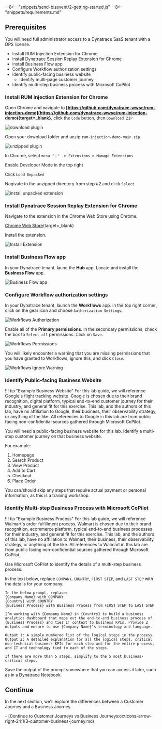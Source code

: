 --8<-- "snippets/send-bizevent/2-getting-started.js"
--8<-- "snippets/requirements.md"

## Prerequisites

You will need full administrator access to a Dynatrace SaaS tenant with a DPS license.

* Install RUM Injection Extension for Chrome
* Install Dynatrace Session Replay Extension for Chrome
* Install Business Flow app
* Configure Workflow authorization settings
* Identify public-facing business website
    - Identify multi-page customer journey
* Identify multi-step business process with Microsoft CoPilot

### Install RUM Injection Extension for Chrome

Open Chrome and navigate to **[https://github.com/dynatrace-wwse/rum-injection-demo](https://github.com/dynatrace-wwse/rum-injection-demo){target=_blank}**, click the `Code` button, then `Download ZIP`

![download plugin](./img/prereq-download_repo_zip.png)

Open your download folder and unzip `rum-injection-demo-main.zip`

![unzipped plugin](./img/prereq-unzipped_plugin.png)

In Chrome, select `menu "𐄛"  > Extensions > Manage Extensions`

Enable Developer Mode in the top right

Click `Load Unpacked`

Nagivate to the unzipped directory from step #2 and click `Select`

![install unpacked extension](./img/prereq-install_unpacked_extension.gif)

### Install Dynatrace Session Replay Extension for Chrome

Navigate to the extension in the Chrome Web Store using Chrome.

[Chrome Web Store](https://chromewebstore.google.com/detail/session-replay-browser-ex/hjbdnbhpfiionafiooklnafmaojjfljh){target=_blank}

Install the extension.

![Install Extension](./img/prereq_session_replay_chrome_extension.gif)

### Install Business Flow app

In your Dynatrace tenant, launc the **Hub** app.  Locate and install the **Business Flow** app.

![Business Flow app](./img/prereq-install_business_flow_app.png)

### Configure Workflow authorization settings

In your Dynatrace tenant, launch the **Workflows** app.  In the top right corner, click on the gear icon and choose `Authorization Settings`.

![Workflows Authorization](./img/prereq-workflow_authorization_settings.png)

Enable all of the **Primary permissions**.  In the secondary permissions, check the box to `Select all` permissions.  Click on `Save`.

![Workflows Permissions](./img/prereq-workflow_authorization_set_permissions.png)

You will likely encounter a warning that you are missing permissions that you have granted to Workflows, ignore this, and click `Close`.

![Workflows Ignore Warning](./img/prereq-workflow_authorization_ignore_warning.png)

### Identify Public-facing Business Website

!!! tip "Example Business Website"
    For this lab guide, we will reference Google's flight tracking website.  Google is chosen due to their brand recognition, digital platform, typical end-to-end customer journey for their industry, and general fit for this exercise.  This lab, and the authors of this lab, have no affiliation to Google, their business, their observability strategy, or anything of the like.  All references to Google in this lab are from public facing non-confidential sources gathered through Microsoft CoPilot.

You will need a public-facing business website for this lab.  Identify a multi-step customer journey on that business website.

For example:

1. Homepage
2. Search Product
3. View Product
4. Add to Cart
5. Checkout
6. Place Order

You can/should skip any steps that require actual payment or personal information, as this is a training workshop.

### Identify Multi-step Business Process with Microsoft CoPilot

!!! tip "Example Business Process"
    For this lab guide, we will reference Walmart's order fulfillment process.  Walmart is chosen due to their brand recognition, ecommerce platform, typical end-to-end business processes for their industry, and general fit for this exercise.  This lab, and the authors of this lab, have no affiliation to Walmart, their business, their observability strategy, or anything of the like.  All references to Walmart in this lab are from public facing non-confidential sources gathered through Microsoft CoPilot. 

Use Microsoft CoPilot to identify the details of a multi-step business process.

In the text below, replace `COMPANY`, `COUNTRY`, `FIRST STEP`, and `LAST STEP` with the details for your company.

```
In the below prompt, replace:
{Company Name} with COMPANY
{Country} with COUNTRY
{Business Process} with Business Process from FIRST STEP to LAST STEP

I’m working with {Company Name} in {Country} to build a business analytics dashboard that maps out the end-to-end business process of {Business Process} and ties IT context to business KPIs. Provide 2 outputs and ensure to use {Company Name}’s terminology and language.

Output 1: A simple numbered list of the logical steps in the process. 
Output 2: A detailed explanation for all the logical steps, critical non-technical business KPIs for each step and for the entire process, and IT and technology tied to each of the steps. 

If there are more than 5 steps, simplify to the 5 most business-critical steps.
```

Save the output of the prompt somewhere that you can access it later, such as in a Dynatrace Notebook.

## Continue

In the next section, we'll explore the differences between a Customer Journey and a Business Journey.

<div class="grid cards" markdown>
- [Continue to Customer Journeys vs Business Journeys:octicons-arrow-right-24:](3-customer-business-journey.md)
</div>